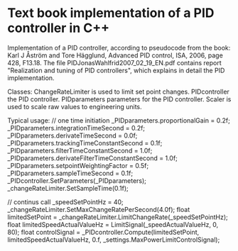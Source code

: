 # Text book implementation of a PID controller in C++
Implementation of a PID controller, according to pseudocode from the book: Karl J Åström and Tore Hägglund, Advanced PID control, ISA, 2006, page 428, F13.18.
The file PIDJonasWahlfrid2007_02_19_EN.pdf contains report "Realization and tuning of PID controllers", which explains in detail the PID implementation.

Classes:
ChangeRateLimiter is used to limit set point changes.
PIDcontroller the PID controller.
PIDparameters parameters for the PID controller.
Scaler is used to scale raw values to engineering units.

Typical usage:
// one time initiation 
			_PIDparameters.proportionalGain = 0.2f;
			_PIDparameters.integrationTimeSecond = 0.2f;
			_PIDparameters.derivateTimeSecond = 0.0f;
			_PIDparameters.trackingTimeConstantSecond = 0.1f;
			_PIDparameters.filterTimeConstantSecond = 1.0f;
			_PIDparameters.derivateFilterTimeConstantSecond = 1.0f;
			_PIDparameters.setpointWeightingFactor = 0.5f;
			_PIDparameters.sampleTimeSecond = 0.1f;
			_PIDcontroller.SetParameters(_PIDparameters);
			_changeRateLimiter.SetSampleTime(0.1f);
 
// continus call
			_speedSetPointHz = 40;
			_changeRateLimiter.SetMaxChangeRatePerSecond(4.0f);
			float limitedSetPoint = _changeRateLimiter.LimitChangeRate(_speedSetPointHz);
			float limitedSpeedActualValueHz = LimitSignal(_speedActualValueHz, 0, 80);
			float controlSignal = _PIDcontroller.Compute(limitedSetPoint, limitedSpeedActualValueHz, 0.f, _settings.MaxPowerLimitControlSignal);
